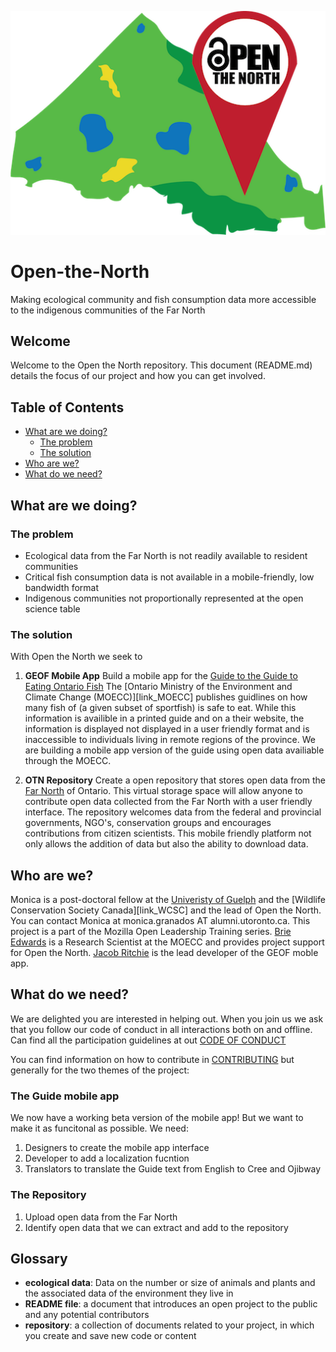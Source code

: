 ![alt text](https://github.com/Monsauce/Open-the-North/blob/master/OpenTheNorthLogoSmall.png)

# Open-the-North
Making ecological community and fish consumption data more accessible to the indigenous communities of the Far North

## Welcome
Welcome to the Open the North repository. This document (README.md) details the focus of our project and how you can get involved. 
## Table of Contents
* [What are we doing?](#what-are-we-doing)
  * [The problem](#the-problem)
  * [The solution](#the-solution)
* [Who are we?](#who-are-we)
* [What do we need?](#what-do-we-need)


## What are we doing? 
### The problem
* Ecological data from the Far North is not readily available to resident communities
* Critical fish consumption data is not available in a mobile-friendly, low bandwidth format
* Indigenous communities not proportionally represented at the open science table 

### The solution 
With Open the North we seek to 
1. **GEOF Mobile App** Build a mobile app for the [Guide to the Guide to Eating Ontario Fish][link_Guide]
The [Ontario Ministry of the Environment and Climate Change (MOECC)][link_MOECC] publishes guidlines on how many fish of (a given subset of sportfish) is safe to eat. While this information is availible in a printed guide and on a their website, the information is displayed not displayed in a user friendly format and is inaccessible to individuals living in remote regions of the province. We are building a mobile app version of the guide using open data availiable through the MOECC.   

2. **OTN Repository** Create a open repository that stores open data from the [Far North][link_farnorth] of Ontario. This virtual storage space will allow anyone to contribute open data collected from the Far North with a user friendly interface. The repository welcomes data from the federal and provincial governments, NGO's, conservation groups and encourages contributions from citizen scientists. This mobile friendly platform not only allows the addition of data but also the ability to download data. 

## Who are we?
Monica is a post-doctoral fellow at the [Univeristy of Guelph][link_Guelph] and the [Wildlife Conservation Society Canada][link_WCSC] and the lead of Open the North. You can contact Monica at monica.granados AT alumni.utoronto.ca. This project is a part of the Mozilla Open Leadership Training series. [Brie Edwards][link_Brie] is a Research Scientist at the MOECC and provides project support for Open the North. [Jacob Ritchie][link_Jacob] is the lead developer of the GEOF moble app.  

## What do we need?
We are delighted you are interested in helping out. When you join us we ask that you follow our code of conduct in all interactions both on and offline. Can find all the participation guidelines at out [CODE OF CONDUCT][link_COC]

You can find information on how to contribute in [CONTRIBUTING][link_contributing] but generally for the two themes of the project:
### The Guide mobile app
We now have a working beta version of the mobile app! But we want to make it as funcitonal as possible. We need:
1. Designers to create the mobile app interface 
2. Developer to add a localization fucntion
3. Translators to translate the Guide text from English to Cree and Ojibway

### The Repository 
1. Upload open data from the Far North 
2. Identify open data that we can extract and add to the repository 

## Glossary
* **ecological data**: Data on the number or size of animals and plants and the associated data of the environment they live in 
* **README file**: a document that introduces an open project to the public and any potential contributors
* **repository**: a collection of documents related to your project, in which you create and save new code or content


[link_Guide]: https://www.ontario.ca/page/eating-ontario-fish-2017-18
[link_farnorth]: https://www.ontario.ca/rural-and-north/far-north-ontario
[link_Guelph]: https://www.uoguelph.ca/ib/
[link_MOE]: https://www.ontario.ca/page/ministry-environment-and-climate-change
[link_Brie]: https://www.wcscanada.org/About-Us/Staff.aspx
[link_Jacob]: https://ca.linkedin.com/in/jacobritchie1
[link_COC]: https://github.com/Monsauce/Open-the-North/blob/master/CODE%20OF%20CONDUCT.md
[link_contributing]: https://github.com/Monsauce/Open-the-North/blob/master/CONTRIBUTING.md
